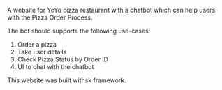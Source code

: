 A website for YoYo pizza restaurant with a chatbot which can help users with the Pizza Order Process.

The bot should supports the following use-cases:
1.	Order a pizza
2.	Take user details
3.	Check Pizza Status by Order ID
4.	UI to chat with the chatbot

This website was built withsk framework.
